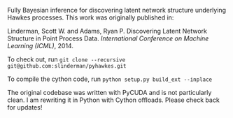 Fully Bayesian inference for discovering latent network structure underlying Hawkes processes. This work was 
 originally published in:
 
 Linderman, Scott W. and Adams, Ryan P. Discovering Latent Network Structure in Point Process Data. 
 *International Conference on Machine Learning (ICML)*, 2014.

To check out, run 
`git clone --recursive git@github.com:slinderman/pyhawkes.git`

To compile the cython code, run
`python setup.py build_ext --inplace`
  
The original codebase was written with PyCUDA and is not particularly clean. I am rewriting it in Python with Cython 
  offloads. Please check back for updates! 

  
  